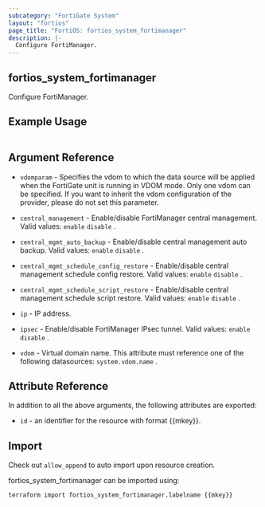 ```yaml
---
subcategory: "FortiGate System"
layout: "fortios"
page_title: "FortiOS: fortios_system_fortimanager"
description: |-
  Configure FortiManager.
---
```


## fortios_system_fortimanager
Configure FortiManager.

## Example Usage

```hcl

```

## Argument Reference
* `vdomparam` - Specifies the vdom to which the data source will be applied when the FortiGate unit is running in VDOM mode. Only one vdom can be specified. If you want to inherit the vdom configuration of the provider, please do not set this parameter.

* `central_management` - Enable/disable FortiManager central management. Valid values: `enable` `disable` .
* `central_mgmt_auto_backup` - Enable/disable central management auto backup. Valid values: `enable` `disable` .
* `central_mgmt_schedule_config_restore` - Enable/disable central management schedule config restore. Valid values: `enable` `disable` .
* `central_mgmt_schedule_script_restore` - Enable/disable central management schedule script restore. Valid values: `enable` `disable` .
* `ip` - IP address.
* `ipsec` - Enable/disable FortiManager IPsec tunnel. Valid values: `enable` `disable` .
* `vdom` - Virtual domain name. This attribute must reference one of the following datasources: `system.vdom.name` .

## Attribute Reference

In addition to all the above arguments, the following attributes are exported:
* `id` - an identifier for the resource with format {{mkey}}.

## Import

Check out `allow_append` to auto import upon resource creation.

fortios_system_fortimanager can be imported using:
```sh
terraform import fortios_system_fortimanager.labelname {{mkey}}
```
